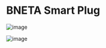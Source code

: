 # BNETA Smart Plug

![image](https://github.com/wernerhp/esphome/assets/2578772/96e83bc0-424a-42f9-a2ef-90501bf5844d)

![image](https://github.com/wernerhp/esphome/assets/2578772/d526ebb1-e830-4ccc-a4a4-77b5fc662071)

